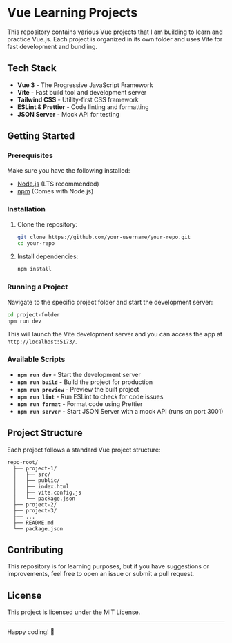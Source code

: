 # Vue Learning Projects

This repository contains various Vue projects that I am building to learn and practice Vue.js. Each project is organized in its own folder and uses Vite for fast development and bundling.

## Tech Stack

- **Vue 3** - The Progressive JavaScript Framework
- **Vite** - Fast build tool and development server
- **Tailwind CSS** - Utility-first CSS framework
- **ESLint & Prettier** - Code linting and formatting
- **JSON Server** - Mock API for testing

## Getting Started

### Prerequisites

Make sure you have the following installed:
- [Node.js](https://nodejs.org/) (LTS recommended)
- [npm](https://www.npmjs.com/) (Comes with Node.js)

### Installation

1. Clone the repository:
   ```sh
   git clone https://github.com/your-username/your-repo.git
   cd your-repo
   ```

2. Install dependencies:
   ```sh
   npm install
   ```

### Running a Project

Navigate to the specific project folder and start the development server:
```sh
cd project-folder
npm run dev
```
This will launch the Vite development server and you can access the app at `http://localhost:5173/`.

### Available Scripts

- **`npm run dev`** - Start the development server
- **`npm run build`** - Build the project for production
- **`npm run preview`** - Preview the built project
- **`npm run lint`** - Run ESLint to check for code issues
- **`npm run format`** - Format code using Prettier
- **`npm run server`** - Start JSON Server with a mock API (runs on port 3001)

## Project Structure
Each project follows a standard Vue project structure:
```
repo-root/
  ├── project-1/
  │   ├── src/
  │   ├── public/
  │   ├── index.html
  │   ├── vite.config.js
  │   └── package.json
  ├── project-2/
  ├── project-3/
  ├── ...
  ├── README.md
  └── package.json
```

## Contributing
This repository is for learning purposes, but if you have suggestions or improvements, feel free to open an issue or submit a pull request.

## License
This project is licensed under the MIT License.

---
Happy coding! 🚀

